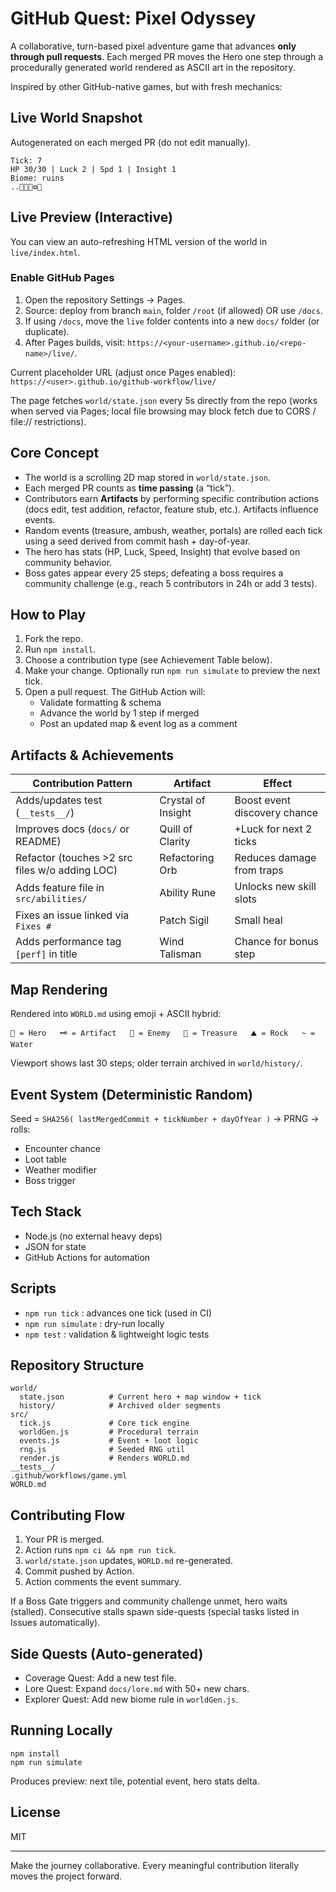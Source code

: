 # GitHub Quest: Pixel Odyssey

A collaborative, turn-based pixel adventure game that advances **only through pull requests**. Each merged PR moves the Hero one step through a procedurally generated world rendered as ASCII art in the repository.

Inspired by other GitHub-native games, but with fresh mechanics:

## Live World Snapshot

Autogenerated on each merged PR (do not edit manually).

<!-- LIVE-WORLD:START -->
```
Tick: 7
HP 30/30 | Luck 2 | Spd 1 | Insight 1
Biome: ruins
..🌲🧱📜⚙️🏹
```
<!-- LIVE-WORLD:END -->

## Live Preview (Interactive)

You can view an auto-refreshing HTML version of the world in `live/index.html`.

### Enable GitHub Pages
1. Open the repository Settings → Pages.
2. Source: deploy from branch `main`, folder `/root` (if allowed) OR use `/docs`.
3. If using `/docs`, move the `live` folder contents into a new `docs/` folder (or duplicate).
4. After Pages builds, visit: `https://<your-username>.github.io/<repo-name>/live/`.

Current placeholder URL (adjust once Pages enabled):
`https://<user>.github.io/github-workflow/live/`

The page fetches `world/state.json` every 5s directly from the repo (works when served via Pages; local file browsing may block fetch due to CORS / file:// restrictions).

## Core Concept

- The world is a scrolling 2D map stored in `world/state.json`.
- Each merged PR counts as **time passing** (a “tick”).
- Contributors earn **Artifacts** by performing specific contribution actions (docs edit, test addition, refactor, feature stub, etc.). Artifacts influence events.
- Random events (treasure, ambush, weather, portals) are rolled each tick using a seed derived from commit hash + day-of-year.
- The hero has stats (HP, Luck, Speed, Insight) that evolve based on community behavior.
- Boss gates appear every 25 steps; defeating a boss requires a community challenge (e.g., reach 5 contributors in 24h or add 3 tests).

## How to Play

1. Fork the repo.
2. Run `npm install`.
3. Choose a contribution type (see Achievement Table below).
4. Make your change. Optionally run `npm run simulate` to preview the next tick.
5. Open a pull request. The GitHub Action will:
   - Validate formatting & schema
   - Advance the world by 1 step if merged
   - Post an updated map & event log as a comment

## Artifacts & Achievements

| Contribution Pattern                           | Artifact           | Effect                       |
| ---------------------------------------------- | ------------------ | ---------------------------- |
| Adds/updates test (`__tests__/`)               | Crystal of Insight | Boost event discovery chance |
| Improves docs (`docs/` or README)              | Quill of Clarity   | +Luck for next 2 ticks       |
| Refactor (touches >2 src files w/o adding LOC) | Refactoring Orb    | Reduces damage from traps    |
| Adds feature file in `src/abilities/`          | Ability Rune       | Unlocks new skill slots      |
| Fixes an issue linked via `Fixes #`            | Patch Sigil        | Small heal                   |
| Adds performance tag `[perf]` in title         | Wind Talisman      | Chance for bonus step        |

## Map Rendering

Rendered into `WORLD.md` using emoji + ASCII hybrid:

```
🏹 = Hero   🗝️ = Artifact   👾 = Enemy   💎 = Treasure   ⛰️ = Rock   ~ = Water
```

Viewport shows last 30 steps; older terrain archived in `world/history/`.

## Event System (Deterministic Random)

Seed = `SHA256( lastMergedCommit + tickNumber + dayOfYear )` -> PRNG -> rolls:

- Encounter chance
- Loot table
- Weather modifier
- Boss trigger

## Tech Stack

- Node.js (no external heavy deps)
- JSON for state
- GitHub Actions for automation

## Scripts

- `npm run tick` : advances one tick (used in CI)
- `npm run simulate` : dry-run locally
- `npm test` : validation & lightweight logic tests

## Repository Structure

```
world/
  state.json          # Current hero + map window + tick
  history/            # Archived older segments
src/
  tick.js             # Core tick engine
  worldGen.js         # Procedural terrain
  events.js           # Event + loot logic
  rng.js              # Seeded RNG util
  render.js           # Renders WORLD.md
__tests__/
.github/workflows/game.yml
WORLD.md
```

## Contributing Flow

1. Your PR is merged.
2. Action runs `npm ci && npm run tick`.
3. `world/state.json` updates, `WORLD.md` re-generated.
4. Commit pushed by Action.
5. Action comments the event summary.

If a Boss Gate triggers and community challenge unmet, hero waits (stalled). Consecutive stalls spawn side-quests (special tasks listed in Issues automatically).

## Side Quests (Auto-generated)

- Coverage Quest: Add a new test file.
- Lore Quest: Expand `docs/lore.md` with 50+ new chars.
- Explorer Quest: Add new biome rule in `worldGen.js`.

## Running Locally

```
npm install
npm run simulate
```

Produces preview: next tile, potential event, hero stats delta.

## License

MIT

---

Make the journey collaborative. Every meaningful contribution literally moves the project forward.
